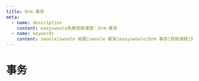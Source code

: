 ```yaml
---
title: Orm-事务
meta:
  - name: description
    content: easyswoole免费视频课程：Orm-事务
  - name: keywords
    content: swoole|swoole 拓展|swoole 框架|easyswoole|Orm 事务|视频课程|免费教程|orm
---
```

# 事务
<script type="text/javascript" src="/Js/Ckplayer/ckplayer.js"></script>
<div class="video" style="width: 50rem;height: 30rem;"></div>
<script type="text/javascript">
    var videoObject = {
    		container: '.video',
    		variable: 'player',
    		video:'http://video-oss.easyswoole.com/es-orm/11.%E4%BA%8B%E5%8A%A1.mp4'
    	};
    var player=new ckplayer(videoObject);
</script>
